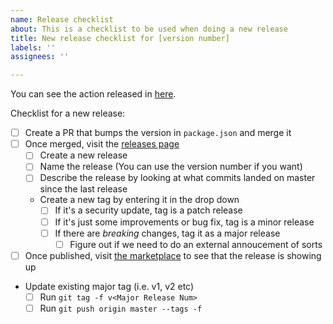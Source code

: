 ```yaml
---
name: Release checklist
about: This is a checklist to be used when doing a new release
title: New release checklist for [version number]
labels: ''
assignees: ''

---
```


You can see the action released in [here](https://github.com/marketplace/actions/sentry-release).

Checklist for a new release:

- [ ] Create a PR that bumps the version in `package.json` and merge it
- [ ] Once merged, visit the [releases page](https://github.com/getsentry/action-release/releases)
  - [ ] Create a new release
  - [ ] Name the release (You can use the version number if you want)
  - [ ] Describe the release by looking at what commits landed on master since the last release
  - Create a new tag by entering it in the drop down
    - [ ] If it's a security update, tag is a patch release
    - [ ] If it's just some improvements or bug fix, tag is a minor release
    - [ ] If there are _breaking_ changes, tag it as a major release
      - [ ] Figure out if we need to do an external annoucement of sorts
- [ ] Once published, visit [the marketplace](https://github.com/marketplace/actions/sentry-release) to see that the release is showing up
- Update existing major tag (i.e. v1, v2 etc)
  - [ ] Run `git tag -f v<Major Release Num>`
  - [ ] Run `git push origin master --tags -f`
